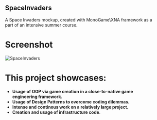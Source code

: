 ## SpaceInvaders
A Space Invaders mockup, created with MonoGame\XNA framework as a part of an intensive summer course.

# Screenshot

![SpaceInvaders](/SpaceInvaders.jpg?raw=true "Title")

# This project showcases:

* **Usage of OOP via game creation in a close-to-native game engineering framework.**
* **Usage of Design Patterns to overcome coding dilemmas.**  
* **Intense and continous work on a relatively large project.**
* **Creation and usage of infrastructure code.**
